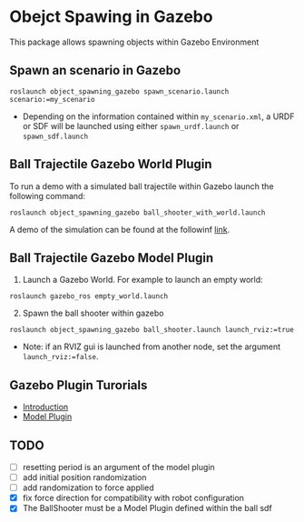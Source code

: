 # Obejct Spawing in Gazebo
This package allows spawning objects within Gazebo Environment

## Spawn an scenario in Gazebo
```
roslaunch object_spawning_gazebo spawn_scenario.launch scenario:=my_scenario
```

- Depending on the information contained within `my_scenario.xml`, a URDF or SDF will be launched using either `spawn_urdf.launch` or `spawn_sdf.launch`

## Ball Trajectile Gazebo World Plugin
To run a demo with a simulated ball trajectile within Gazebo launch the following command:
```
roslaunch object_spawning_gazebo ball_shooter_with_world.launch
```
A demo of the simulation can be found at the followinf [link](https://youtu.be/T3CwwptJAtQ).


## Ball Trajectile Gazebo Model Plugin

1. Launch a Gazebo World. For example to launch an empty world:
```
roslaunch gazebo_ros empty_world.launch
```

2. Spawn the ball shooter within gazebo
```
roslaunch object_spawning_gazebo ball_shooter.launch launch_rviz:=true
```
- Note: if an RVIZ gui is launched from another node, set the argument `launch_rviz:=false`.

## Gazebo Plugin Turorials
- [Introduction](https://classic.gazebosim.org/tutorials?tut=plugins_hello_world)
- [Model Plugin](https://classic.gazebosim.org/tutorials?tut=plugins_model&cat=write_plugin)


## TODO
- [ ] resetting period is an argument of the model plugin
- [ ] add initial position randomization
- [ ] add randomization to force applied
- [x] fix force direction for compatibility with robot configuration
- [x] The BallShooter must be a Model Plugin defined within the ball sdf

